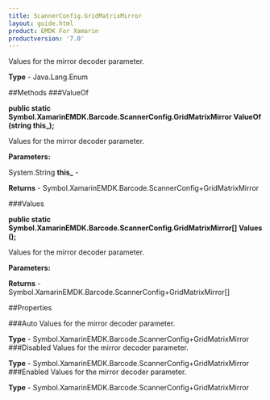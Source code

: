```yaml
---
title: ScannerConfig.GridMatrixMirror
layout: guide.html
product: EMDK For Xamarin 
productversion: '7.0' 
---
```

Values for the mirror decoder parameter.

**Type** - Java.Lang.Enum

##Methods
###ValueOf

**public static Symbol.XamarinEMDK.Barcode.ScannerConfig.GridMatrixMirror ValueOf (string this_);**

Values for the mirror decoder parameter.

**Parameters:**

System.String **this_**  - 
        

**Returns** - Symbol.XamarinEMDK.Barcode.ScannerConfig+GridMatrixMirror

###Values

**public static Symbol.XamarinEMDK.Barcode.ScannerConfig.GridMatrixMirror[] Values ();**

Values for the mirror decoder parameter.

**Parameters:**

**Returns** - Symbol.XamarinEMDK.Barcode.ScannerConfig+GridMatrixMirror[]

##Properties

###Auto
Values for the mirror decoder parameter.

**Type** - Symbol.XamarinEMDK.Barcode.ScannerConfig+GridMatrixMirror
###Disabled
Values for the mirror decoder parameter.

**Type** - Symbol.XamarinEMDK.Barcode.ScannerConfig+GridMatrixMirror
###Enabled
Values for the mirror decoder parameter.

**Type** - Symbol.XamarinEMDK.Barcode.ScannerConfig+GridMatrixMirror
